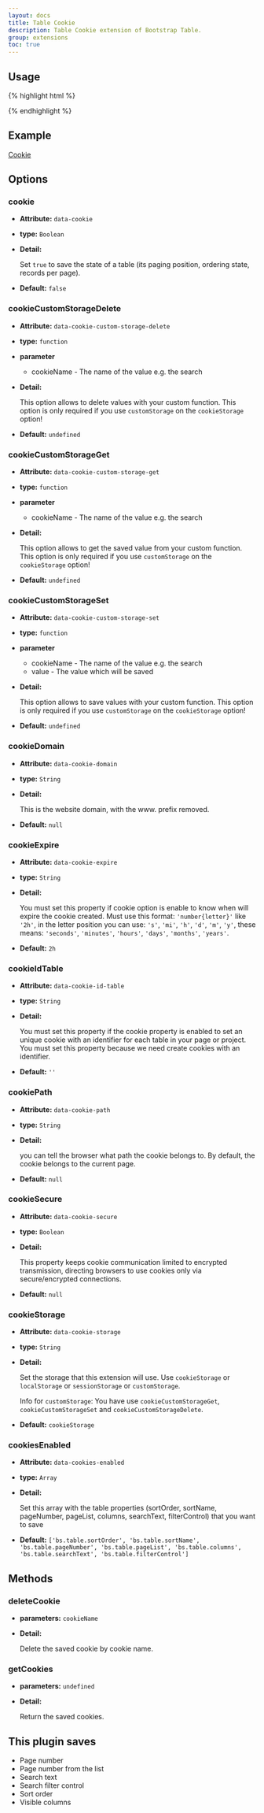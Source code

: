 ```yaml
---
layout: docs
title: Table Cookie
description: Table Cookie extension of Bootstrap Table.
group: extensions
toc: true
---
```


## Usage

{% highlight html %}
<script src="extensions/cookie/bootstrap-table-cookie.js"></script>
{% endhighlight %}

## Example

[Cookie](https://examples.bootstrap-table.com/#extensions/cookie.html)

## Options

### cookie

- **Attribute:** `data-cookie`

- **type:** `Boolean`

- **Detail:**

   Set `true` to save the state of a table (its paging position, ordering state, records per page).

- **Default:** `false`

### cookieCustomStorageDelete

- **Attribute:** `data-cookie-custom-storage-delete`

- **type:** `function`

- **parameter**

  - cookieName - The name of the value e.g. the search

- **Detail:**

   This option allows to delete values with your custom function.
   This option is only required if you use `customStorage` on the `cookieStorage` option!

- **Default:** `undefined`

### cookieCustomStorageGet

- **Attribute:** `data-cookie-custom-storage-get`

- **type:** `function`

- **parameter**

  - cookieName - The name of the value e.g. the search

- **Detail:**

   This option allows to get the saved value from your custom function.
   This option is only required if you use `customStorage` on the `cookieStorage` option!

- **Default:** `undefined`

### cookieCustomStorageSet

- **Attribute:** `data-cookie-custom-storage-set`

- **type:** `function`

- **parameter**

  - cookieName - The name of the value e.g. the search
  - value - The value which will be saved

- **Detail:**

   This option allows to save values with your custom function.
   This option is only required if you use `customStorage` on the `cookieStorage` option!

- **Default:** `undefined`

### cookieDomain

- **Attribute:** `data-cookie-domain`

- **type:** `String`

- **Detail:**

   This is the website domain, with the www. prefix removed.

- **Default:** `null`

### cookieExpire

- **Attribute:** `data-cookie-expire`

- **type:** `String`

- **Detail:**

   You must set this property if cookie option is enable to know when will expire the cookie created. Must use this format: `'number{letter}'` like `'2h'`, in the letter position you can use: `'s'`, `'mi'`, `'h'`, `'d'`, `'m'`, `'y'`, these means: `'seconds'`, `'minutes'`, `'hours'`, `'days'`, `'months'`, `'years'`.

- **Default:** `2h`

### cookieIdTable

- **Attribute:** `data-cookie-id-table`

- **type:** `String`

- **Detail:**

   You must set this property if the cookie property is enabled to set an unique cookie with an identifier for each table in your page or project. You must set this property because we need create cookies with an identifier.

- **Default:** `''`

### cookiePath

- **Attribute:** `data-cookie-path`

- **type:** `String`

- **Detail:**

   you can tell the browser what path the cookie belongs to. By default, the cookie belongs to the current page.

- **Default:** `null`

### cookieSecure

- **Attribute:** `data-cookie-secure`

- **type:** `Boolean`

- **Detail:**

   This property keeps cookie communication limited to encrypted transmission, directing browsers to use cookies only via secure/encrypted connections.

- **Default:** `null`

### cookieStorage

- **Attribute:** `data-cookie-storage`

- **type:** `String`

- **Detail:**

   Set the storage that this extension will use. Use `cookieStorage` or `localStorage` or `sessionStorage` or `customStorage`.

   Info for `customStorage`:
   You have use `cookieCustomStorageGet`, `cookieCustomStorageSet` and `cookieCustomStorageDelete`.

- **Default:** `cookieStorage`

### cookiesEnabled

- **Attribute:** `data-cookies-enabled`

- **type:** `Array`

- **Detail:**

   Set this array with the table properties (sortOrder, sortName, pageNumber, pageList, columns, searchText, filterControl) that you want to save

- **Default:** `['bs.table.sortOrder', 'bs.table.sortName', 'bs.table.pageNumber', 'bs.table.pageList', 'bs.table.columns', 'bs.table.searchText', 'bs.table.filterControl']`

## Methods

### deleteCookie

- **parameters:** `cookieName`

- **Detail:**

   Delete the saved cookie by cookie name.

### getCookies

- **parameters:** `undefined`

- **Detail:**

   Return the saved cookies.

## This plugin saves

* Page number
* Page number from the list
* Search text
* Search filter control
* Sort order
* Visible columns
